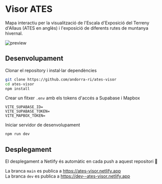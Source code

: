 # Visor ATES

Mapa interactiu per la visualització de l'Escala d'Exposició del Terreny d'Allaus (ATES en anglès) i l'exposició de diferents rutes de muntanya hivernal.

![preview](https://github.com/andorra-ri/ates-visor/assets/12972543/8e057da5-0f00-4f99-984f-b5cd2291ce64)

## Desenvolupament

Clonar el repository i instal·lar dependències

```bash
git clone https://github.com/andorra-ri/ates-visor
cd ates-visor
npm install
```

Crear un fitxer `.env` amb els tokens d'accés a Supabase i Mapbox

```env
VITE_SUPABASE_ID=
VITE_SUPABASE_TOKEN=
VITE_MAPBOX_TOKEN=
```

Iniciar servidor de desenvolupament

```bash
npm run dev
```

## Desplegament

El desplegament a Netlify és automàtic en cada push a aquest repositori :tada:

La branca `main` es publica a <https://ates-visor.netlify.app>  
La branca `dev` es publica a <https://dev--ates-visor.netlify.app>
